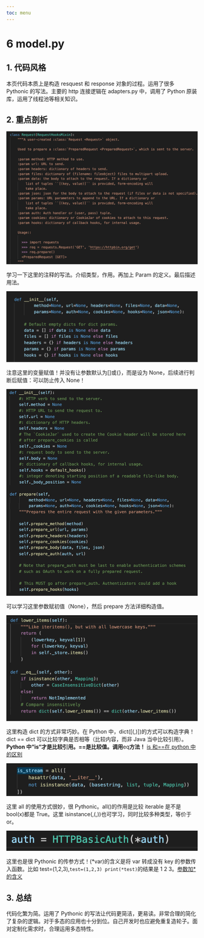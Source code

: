 ```yaml
---
toc: menu
---
```


# 6 model.py

## 1. 代码风格

本页代码本质上是构造 resquest 和 response 对象的过程。运用了很多 Pythonic 的写法。主要的 http 连接逻辑在 adapters.py 中，调用了 Python 原装库，运用了线程池等相关知识。

## 2. 重点剖析

![image info](./Python/06_model/1.png)

学习一下这里的注释的写法。介绍类型，作用。再加上 Param 的定义。最后描述用法。

![image info](./Python/06_model/2.png)

注意这里的变量赋值！并没有让参数默认为[]或{}，而是设为 None，后续进行判断后赋值：可以防止传入 None！

![image info](./Python/06_model/3.png)

可以学习这里参数赋初值（None），然后 prepare 方法详细构造值。

![image info](./Python/06_model/4.png)

这里构造 dict 的方式非常巧妙。在 Python 中，dict([(,)])的方式可以构造字典！dict == dict 可以比较字典是否相等（比较内容，而非 Java 当中比较引用）。 **Python 中“is“才是比较引用。==是比较值。调用**eq**方法！** [is 和==在 python 中的区别](https://realpython.com/courses/python-is-identity-vs-equality/)

![image info](./Python/06_model/5.png)

这里 all 的使用方式很妙，很 Pythonic。all()的作用是比较 iterable 是不是 bool(x)都是 True。这里 isinstance(,(,))也可学习，同时比较多种类型，等价于 or。

![image info](./Python/06_model/6.png)

这里也是很 Pythonic 的传参方式！(*var)的含义是将 var 转成没有 key 的参数传入函数。比如 test=(1,2,3),`test=(1,2,3) print(*test)`的结果是 1 2 3。[参数加\*的含义](https://www.geeksforgeeks.org/python-star-or-asterisk-operator)

## 3. 总结

代码化繁为简。运用了 Pythonic 的写法让代码更简洁，更易读。非常合理的简化了复杂的逻辑。对于多态的应用也十分到位。自己开发时也应避免重复造轮子。面对定制化需求时，合理运用多态特性。
